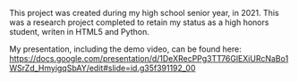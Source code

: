 This project was created during my high school senior year, in 2021. This was a research project completed to retain my status as a high honors student, writen in HTML5 and Python.

My presentation, including the demo video, can be found here: https://docs.google.com/presentation/d/1DeXRecPPg3TT76GlEXiURcNaBo1WSrZd_HmyigqSbAY/edit#slide=id.g35f391192_00
